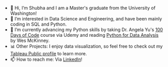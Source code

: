 - 👋 Hi, I’m Shubha and I am a Master's graduate from the University of Washington!
- 👀 I’m interested in Data Science and Engineering, and have been mainly coding in SQL and Python.
- 🌱 I’m currently advancing my Python skills by taking Dr. Angela Yu's [100 Days of Code](https://www.udemy.com/course/100-days-of-code/) course via Udemy and reading [Python for Data Analysis](https://wesmckinney.com/book/) by Wes McKinney. 
- 📊 Other Projects: I enjoy data visualization, so feel free to check out my [Tableau Public profile](https://public.tableau.com/app/profile/shubha.tripathi1537#!/) to learn more.
- 📫 How to reach me: Via [LinkedIn](https://www.linkedin.com/in/shubhat/)!

<!---
shubha4/shubha4 is a ✨ special ✨ repository because its `README.md` (this file) appears on your GitHub profile.
You can click the Preview link to take a look at your changes.
--->

